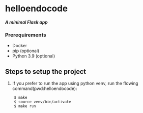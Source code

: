 # helloendocode
***A minimal Flask app***
### Prerequirements

- Docker
- pip (optional)
- Python 3.9 (optional)

## Steps to setup the project

1. If you prefer to run the app using python venv, run the flowing command(pwd:helloendocode):
```
    $ make
    $ source venv/bin/activate
    $ make run
```
